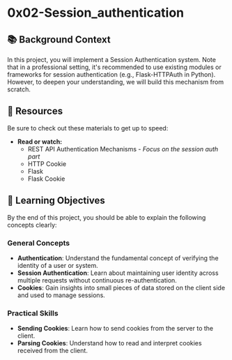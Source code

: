 # 0x02-Session_authentication

## 📚 Background Context

In this project, you will implement a Session Authentication system. Note that in a professional setting, it's recommended to use existing modules or frameworks for session authentication (e.g., Flask-HTTPAuth in Python). However, to deepen your understanding, we will build this mechanism from scratch.

## 📖 Resources

Be sure to check out these materials to get up to speed:

- **Read or watch:**
  - REST API Authentication Mechanisms - *Focus on the session auth part*
  - HTTP Cookie
  - Flask
  - Flask Cookie

## 🎯 Learning Objectives

By the end of this project, you should be able to explain the following concepts clearly:

### General Concepts

- **Authentication**: Understand the fundamental concept of verifying the identity of a user or system.
- **Session Authentication**: Learn about maintaining user identity across multiple requests without continuous re-authentication.
- **Cookies**: Gain insights into small pieces of data stored on the client side and used to manage sessions.

### Practical Skills

- **Sending Cookies**: Learn how to send cookies from the server to the client.
- **Parsing Cookies**: Understand how to read and interpret cookies received from the client.
